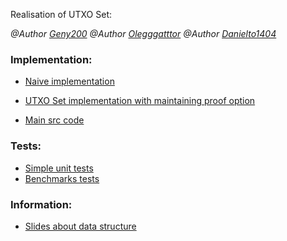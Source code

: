 Realisation of UTXO Set:

*@Author [Geny200](https://github.com/geny200)*
*@Author [Olegggatttor](https://github.com/olegggatttor)*
*@Author [Danielto1404](https://github.com/Danielto1404)*

### Implementation:
+ [Naive implementation](https://github.com/geny200/UTXOSet/blob/master/src/UTXOSet/UTXOSetImpl.java)
+ [UTXO Set implementation with maintaining proof option](https://github.com/geny200/UTXOSet/blob/master/src/UTXOSet/UTXOSetProofImpl.java)

+ [Main src code](src/UTXOSet)

### Tests:
+ [Simple unit tests](test/base)
+ [Benchmarks tests](test/Benchmarks)

### Information:
+ [Slides about data structure](Utreexo.pptx)
